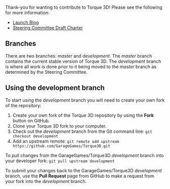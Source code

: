 Thank-you for wanting to contribute to Torque 3D!  Please see the following for more information:

* [Launch Blog](http://www.garagegames.com/community/blogs/view/21886)
* [Steering Committee Draft Charter](http://www.garagegames.com/community/blogs/view/21878)

Branches
--------
There are two branches: *master* and *development*.  The *master* branch contains the current stable version of Torque 3D.  The *development* branch is where all work is done prior to it being moved to the *master* branch as determined by the Steering Committee.

Using the development branch
----------------------------
To start using the *development* branch you will need to create your own fork of the repository:

1. Create your own fork of the Torque 3D repository by using the **Fork** button on GitHub.
2. Clone your Torque 3D fork to your computer.
3. Check out the *development* branch from the Git command line: `git checkout development`
4. Add an upstream remote: `git remote add upstream https://github.com/GarageGames/Torque3D.git`

To pull changes from the GarageGames/Torque3D *development* branch into your developer fork: `git pull upstream development`

To submit your changes back to the GarageGames/Torque3D *development* branch, use the **Pull Request** page from GitHub to make a request from your fork into the *development* branch.
